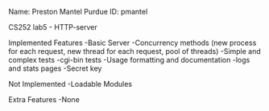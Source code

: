 Name: Preston Mantel
Purdue ID: pmantel

CS252 lab5 - HTTP-server

Implemented Features
	-Basic Server
	-Concurrency methods (new process for each request, new thread for each request, pool of threads)
	-Simple and complex tests
	-cgi-bin tests
	-Usage formatting and documentation
	-logs and stats pages
	-Secret key

Not Implemented
	-Loadable Modules

Extra Features
	-None
